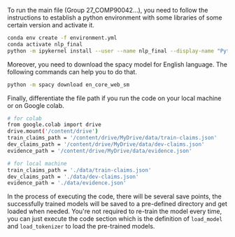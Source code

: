 To run the main file (Group 27_COMP90042...), you need to follow the instructions to establish a python environment with some libraries of some certain version and activate it. 
```bash
conda env create -f environment.yml
conda activate nlp_final
python -m ipykernel install --user --name nlp_final --display-name "Python (nlp_final)"
```

Moreover, you need to download the spacy model for English language. The following commands can help you to do that.

```bash
python -m spacy download en_core_web_sm
```

Finally, differentiate the file path if you run the code on your local machine or on Google colab.
```bash
# for colab
from google.colab import drive
drive.mount('/content/drive')
train_claims_path = '/content/drive/MyDrive/data/train-claims.json'
dev_claims_path = '/content/drive/MyDrive/data/dev-claims.json'
evidence_path = '/content/drive/MyDrive/data/evidence.json'

# for local machine
train_claims_path = './data/train-claims.json'
dev_claims_path = './data/dev-claims.json'
evidence_path = './data/evidence.json'
```

In the process of executing the code, there will be several save points, the successfully trained models will be saved to a pre-defined directory and get loaded when needed. You're not required to re-train the model every time, you can just execute the code section which is the definition of `load_model` and `load_tokenizer` to load the pre-trained models.